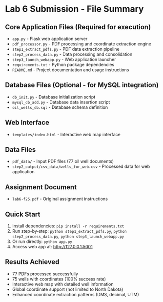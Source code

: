 # Lab 6 Submission - File Summary

## Core Application Files (Required for execution)
- `app.py` - Flask web application server
- `pdf_processor.py` - PDF processing and coordinate extraction engine
- `step1_extract_pdfs.py` - PDF data extraction pipeline
- `step2_process_data.py` - Data processing and consolidation
- `step3_launch_webapp.py` - Web application launcher
- `requirements.txt` - Python package dependencies
- `README.md` - Project documentation and usage instructions

## Database Files (Optional - for MySQL integration)
- `db_init.py` - Database initialization script
- `mysql_db_add.py` - Database data insertion script
- `oil_wells_db.sql` - Database schema definition

## Web Interface
- `templates/index.html` - Interactive web map interface

## Data Files
- `pdf_data/` - Input PDF files (77 oil well documents)
- `step2_output/csv_data/wells_for_web.csv` - Processed data for web application

## Assignment Document
- `lab6-f25.pdf` - Original assignment instructions

## Quick Start
1. Install dependencies: `pip install -r requirements.txt`
2. Run step-by-step: `python step1_extract_pdfs.py`, `python step2_process_data.py`, `python step3_launch_webapp.py`
3. Or run directly: `python app.py`
4. Access web app at: http://127.0.0.1:5001

## Results Achieved
- 77 PDFs processed successfully
- 75 wells with coordinates (100% success rate)
- Interactive web map with detailed well information
- Global coordinate support (not limited to North Dakota)
- Enhanced coordinate extraction patterns (DMS, decimal, UTM)